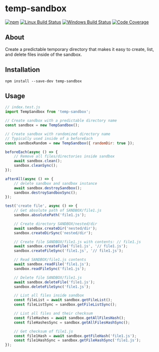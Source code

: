 # temp-sandbox

[![npm](https://img.shields.io/npm/v/temp-sandbox.svg?label=npm%20version)](https://www.npmjs.com/package/temp-sandbox)
[![Linux Build Status](https://img.shields.io/circleci/project/github/chrisblossom/temp-sandbox/master.svg?label=linux%20build)](https://circleci.com/gh/chrisblossom/temp-sandbox/tree/master)
[![Windows Build Status](https://img.shields.io/appveyor/ci/chrisblossom/temp-sandbox/master.svg?label=windows%20build)](https://ci.appveyor.com/project/chrisblossom/temp-sandbox/branch/master)
[![Code Coverage](https://img.shields.io/codecov/c/github/chrisblossom/temp-sandbox/master.svg)](https://codecov.io/gh/chrisblossom/temp-sandbox/branch/master)

## About

Create a predictable temporary directory that makes it easy to create, list, and delete files inside of the sandbox.

## Installation

`npm install --save-dev temp-sandbox`

## Usage

```js
// index.test.js
import TempSandbox from 'temp-sandbox';

// Create sandbox with a predictable directory name
const sandbox = new TempSandbox();

// Create sandbox with randomized directory name
// Typically used inside of a beforeEach
const sandboxRandom = new TempSandbox({ randomDir: true });

beforeEach(async () => {
    // Remove all files/directories inside sandbox
    await sandbox.clean();
    sandbox.cleanSync();
});

afterAll(async () => {
    // delete sandbox and sandbox instance
    await sandbox.destroySandbox();
    sandbox.destroySandboxSync();
});

test('create file', async () => {
    // Get absolute path of SANDBOX/file1.js
    sandbox.absolutePath('file1.js');

    // Create directory SANDBOX/nested/dir
    await sandbox.createDir('nested/dir');
    sandbox.createDirSync('nested/dir');

    // Create file SANDBOX/file1.js with contents: // file1.js
    await sandbox.createFile('file1.js', '// file1.js');
    sandbox.createFileSync('file1.js', '// file1.js');

    // Read SANDBOX/file1.js contents
    await sandbox.readFile('file1.js');
    sandbox.readFileSync('file1.js');

    // Delete file SANDBOX/file1.js
    await sandbox.deleteFile('file1.js');
    sandbox.deleteFileSync('file1.js');

    // List all files inside sandbox
    const fileList = await sandbox.getFileList();
    const fileListSync = sandbox.getFileListSync();

    // List all files and their checksum
    const fileHashes = await sandbox.getAllFilesHash();
    const fileHashesSync = sandbox.getAllFilesHashSync();

    // Get checksum of file1.js
    const file1Hash = await sandbox.getFileHash('file1.js');
    const file1HashSync = sandbox.getFileHashSync('file1.js');
});
```
